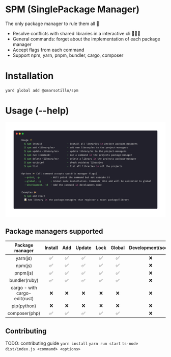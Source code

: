 # SPM (SinglePackage Manager)

The only package manager to rule them all 💍

- Resolve conflicts with shared libraries in a interactive cli 🤷🏻‍♂️
- General commands: forget about the implementation of each package manager
- Accept flags from each command
- Support npm, yarn, pnpm, bundler, cargo, composer

# Installation

`yard global add @omarsotillo/spm`

# Usage (--help)

![Usage](docs/images/usage.png)

## Package managers supported

|        Package manager        | Install | Add | Update | Lock | Global | Development(soon) |
| :---------------------------: | :-----: | :-: | :----: | :--: | :----: | :---------------: |
|           yarn(js)            |   ✅    | ✅  |   ✅   |  ✅  |   ✅   |        ❌         |
|            npm(js)            |   ✅    | ✅  |   ✅   |  ✅  |   ✅   |        ❌         |
|           pnpm(js)            |   ✅    | ✅  |   ✅   |  ✅  |   ✅   |        ❌         |
|         bundler(ruby)         |   ✅    | ✅  |   ✅   |  ✅  |   ✅   |        ❌         |
| cargo - with cargo-edit(rust) |   ❌    | ❌  |   ❌   |  ❌  |   ❌   |        ❌         |
|          pip(python)          |   ❌    | ❌  |   ❌   |  ❌  |   ❌   |        ❌         |
|         composer(php)         |   ✅    | ✅  |   ✅   |  ✅  |   ✅   |        ❌         |

## Contributing

TODO: contributing guide
`yarn install`
`yarn run start`
`ts-node dist/index.js <command> <options>`

